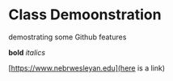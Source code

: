 # Class Demoonstration
demostrating some Github features

**bold**
*italics*

[https://www.nebrwesleyan.edu](here is a link)
